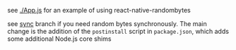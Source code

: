 see [./App.js](./App.js) for an example of using react-native-randombytes

see [sync](https://github.com/mvayngrib/rnrandombytes/tree/sync) branch if you need random bytes synchronously. The main change is the addition of the `postinstall` script in `package.json`, which adds some additional Node.js core shims
